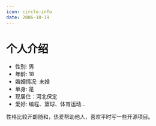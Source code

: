 ```yaml
---
icon: circle-info
date: 2006-10-19
---
```


# 个人介绍

- 性别: 男
- 年龄: 18
- 婚姻情况: 未婚
- 单身: 是
- 现居住：河北保定
- 爱好: 编程、篮球、体育运动...

性格比较开朗随和，热爱帮助他人，喜欢平时写一些开源项目。

